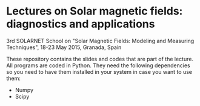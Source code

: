 # Lectures on Solar magnetic fields: diagnostics and applications
3rd SOLARNET School on "Solar Magnetic Fields: Modeling and Measuring Techniques", 18-23 May 2015, Granada, Spain

These repository contains the slides and codes that are part of the lecture.
All programs are coded in Python. They need the following dependencies so you need to have them
installed in your system in case you want to use them:

* Numpy
* Scipy